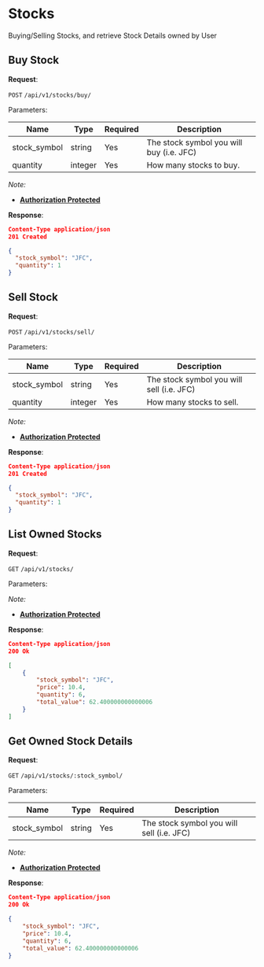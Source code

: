 # Stocks
Buying/Selling Stocks, and retrieve Stock Details owned by User

## Buy Stock

**Request**:

`POST` `/api/v1/stocks/buy/`

Parameters:

Name         | Type   | Required | Description
-------------|--------|----------|------------
stock_symbol | string | Yes      | The stock symbol you will buy (i.e. JFC)
quantity     | integer| Yes      | How many stocks to buy.

*Note:*

- **[Authorization Protected](authentication.md)**

**Response**:

```json
Content-Type application/json
201 Created

{
  "stock_symbol": "JFC",
  "quantity": 1
}
```

## Sell Stock

**Request**:

`POST` `/api/v1/stocks/sell/`

Parameters:

Name         | Type   | Required | Description
-------------|--------|----------|------------
stock_symbol | string | Yes      | The stock symbol you will sell (i.e. JFC)
quantity     | integer| Yes      | How many stocks to sell.

*Note:*

- **[Authorization Protected](authentication.md)**

**Response**:

```json
Content-Type application/json
201 Created

{
  "stock_symbol": "JFC",
  "quantity": 1
}
```


## List Owned Stocks

**Request**:

`GET` `/api/v1/stocks/`

Parameters:


*Note:*

- **[Authorization Protected](authentication.md)**

**Response**:

```json
Content-Type application/json
200 Ok

[
    {
        "stock_symbol": "JFC",
        "price": 10.4,
        "quantity": 6,
        "total_value": 62.400000000000006
    }
]
```


## Get Owned Stock Details

**Request**:

`GET` `/api/v1/stocks/:stock_symbol/`

Parameters:

Name         | Type   | Required | Description
-------------|--------|----------|------------
stock_symbol | string | Yes      | The stock symbol you will sell (i.e. JFC)


*Note:*

- **[Authorization Protected](authentication.md)**

**Response**:

```json
Content-Type application/json
200 Ok

{
    "stock_symbol": "JFC",
    "price": 10.4,
    "quantity": 6,
    "total_value": 62.400000000000006
}
```
